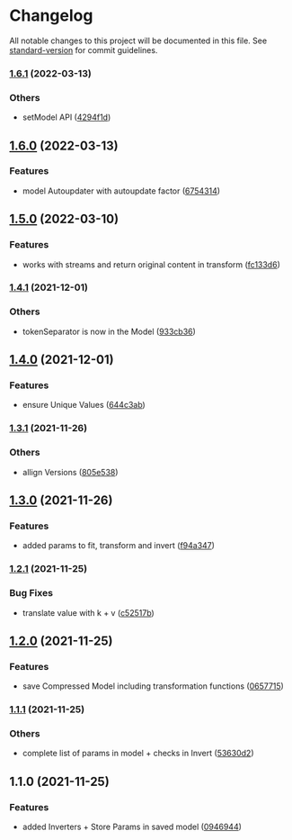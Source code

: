 # Changelog

All notable changes to this project will be documented in this file. See [standard-version](https://github.com/conventional-changelog/standard-version) for commit guidelines.

### [1.6.1](https://bitbucket.org/ttessarolo/json-to-sequence/branches/compare/v1.6.0%0Dv1.6.1) (2022-03-13)


### Others

* setModel API ([4294f1d](https://github.com/ttessarolo/json-to-sequence/commits/4294f1d9cf2421fb9b99e1bb8f27668d3ae61a45))

## [1.6.0](https://bitbucket.org/ttessarolo/json-to-sequence/branches/compare/v1.5.0%0Dv1.6.0) (2022-03-13)


### Features

* model Autoupdater with autoupdate factor ([6754314](https://github.com/ttessarolo/json-to-sequence/commits/6754314b80a2f81507433f820ecb0855914aeccc))

## [1.5.0](https://bitbucket.org/ttessarolo/json-to-sequence/branches/compare/v1.4.1%0Dv1.5.0) (2022-03-10)


### Features

* works with streams and return original content in transform ([fc133d6](https://github.com/ttessarolo/json-to-sequence/commits/fc133d69050b795de4011870b6b6339e90b10855))

### [1.4.1](https://bitbucket.org/ttessarolo/json-to-sequence/branches/compare/v1.4.0%0Dv1.4.1) (2021-12-01)


### Others

* tokenSeparator is now in the Model ([933cb36](https://github.com/ttessarolo/json-to-sequence/commits/933cb361d0c36142367eda3c2722d5da858da409))

## [1.4.0](https://bitbucket.org/ttessarolo/json-to-sequence/branches/compare/v1.3.1%0Dv1.4.0) (2021-12-01)


### Features

* ensure Unique Values ([644c3ab](https://github.com/ttessarolo/json-to-sequence/commits/644c3abdad0dd05ab6872087ff99640393a022cd))

### [1.3.1](https://bitbucket.org/ttessarolo/json-to-sequence/branches/compare/v1.3.0%0Dv1.3.1) (2021-11-26)


### Others

* allign Versions ([805e538](https://github.com/ttessarolo/json-to-sequence/commits/805e538beafd79eeff9c0a5c8ebc0cb3507b6916))

## [1.3.0](https://bitbucket.org/ttessarolo/json-to-sequence/branches/compare/v1.2.1%0Dv1.3.0) (2021-11-26)


### Features

* added params to fit, transform and invert ([f94a347](https://github.com/ttessarolo/json-to-sequence/commits/f94a347e8a8c7972f7b1c828a1927edde08bcf04))

### [1.2.1](https://bitbucket.org/ttessarolo/json-to-sequence/branches/compare/v1.2.0%0Dv1.2.1) (2021-11-25)


### Bug Fixes

* translate value with k + v ([c52517b](https://github.com/ttessarolo/json-to-sequence/commits/c52517b47729237c9f9528f2ea1ea67fac382bf3))

## [1.2.0](https://bitbucket.org/ttessarolo/json-to-sequence/branches/compare/v1.1.1%0Dv1.2.0) (2021-11-25)


### Features

* save Compressed Model including transformation functions ([0657715](https://github.com/ttessarolo/json-to-sequence/commits/0657715d06aab6c1f9e71829bda9be98a2bea6a9))

### [1.1.1](https://bitbucket.org/ttessarolo/json-to-sequence/branches/compare/v1.1.0%0Dv1.1.1) (2021-11-25)


### Others

* complete list of params in model + checks in Invert ([53630d2](https://github.com/ttessarolo/json-to-sequence/commits/53630d23197e8de6c668d3d4f5e60f8d1580c488))

## 1.1.0 (2021-11-25)


### Features

* added Inverters + Store Params in saved model ([0946944](https://github.com/ttessarolo/json-to-sequence/commits/09469449a10a77c8aed9f49f3804cf5dfd75d68b))
